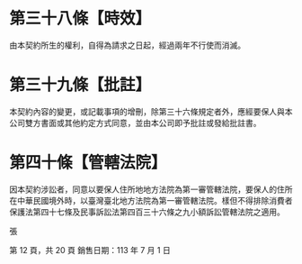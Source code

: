 # 第三十八條【時效】

由本契約所生的權利，自得為請求之日起，經過兩年不行使而消滅。

# 第三十九條【批註】

本契約內容的變更，或記載事項的增刪，除第三十六條規定者外，應經要保人與本公司雙方書面或其他約定方式同意，並由本公司即予批註或發給批註書。

# 第四十條【管轄法院】

因本契約涉訟者，同意以要保人住所地地方法院為第一審管轄法院，要保人的住所在中華民國境外時，以臺灣臺北地方法院為第一審管轄法院。樣但不得排除消費者保護法第四十七條及民事訴訟法第四百三十六條之九小額訴訟管轄法院之適用。

張

第 12 頁，共 20 頁 銷售日期：113 年 7 月 1 日